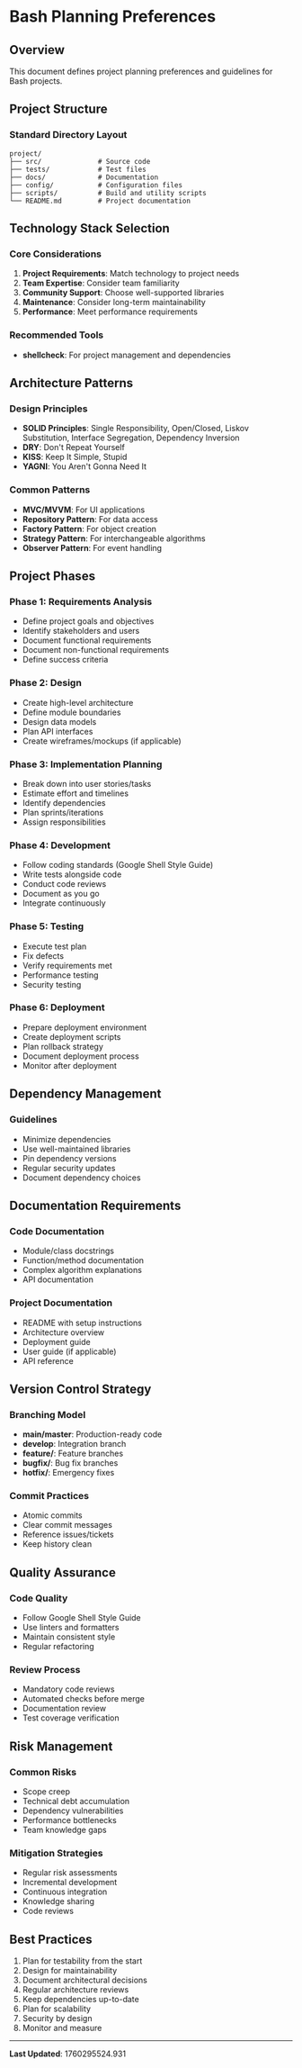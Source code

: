 # Bash Planning Preferences

## Overview

This document defines project planning preferences and guidelines for Bash projects.

## Project Structure

### Standard Directory Layout

```
project/
├── src/              # Source code
├── tests/            # Test files
├── docs/             # Documentation
├── config/           # Configuration files
├── scripts/          # Build and utility scripts
└── README.md         # Project documentation
```

## Technology Stack Selection

### Core Considerations

1. **Project Requirements**: Match technology to project needs
2. **Team Expertise**: Consider team familiarity
3. **Community Support**: Choose well-supported libraries
4. **Maintenance**: Consider long-term maintainability
5. **Performance**: Meet performance requirements

### Recommended Tools

- **shellcheck**: For project management and dependencies

## Architecture Patterns

### Design Principles

- **SOLID Principles**: Single Responsibility, Open/Closed, Liskov Substitution, Interface Segregation, Dependency Inversion
- **DRY**: Don't Repeat Yourself
- **KISS**: Keep It Simple, Stupid
- **YAGNI**: You Aren't Gonna Need It

### Common Patterns

- **MVC/MVVM**: For UI applications
- **Repository Pattern**: For data access
- **Factory Pattern**: For object creation
- **Strategy Pattern**: For interchangeable algorithms
- **Observer Pattern**: For event handling

## Project Phases

### Phase 1: Requirements Analysis

- Define project goals and objectives
- Identify stakeholders and users
- Document functional requirements
- Document non-functional requirements
- Define success criteria

### Phase 2: Design

- Create high-level architecture
- Define module boundaries
- Design data models
- Plan API interfaces
- Create wireframes/mockups (if applicable)

### Phase 3: Implementation Planning

- Break down into user stories/tasks
- Estimate effort and timelines
- Identify dependencies
- Plan sprints/iterations
- Assign responsibilities

### Phase 4: Development

- Follow coding standards (Google Shell Style Guide)
- Write tests alongside code
- Conduct code reviews
- Document as you go
- Integrate continuously

### Phase 5: Testing

- Execute test plan
- Fix defects
- Verify requirements met
- Performance testing
- Security testing

### Phase 6: Deployment

- Prepare deployment environment
- Create deployment scripts
- Plan rollback strategy
- Document deployment process
- Monitor after deployment

## Dependency Management

### Guidelines

- Minimize dependencies
- Use well-maintained libraries
- Pin dependency versions
- Regular security updates
- Document dependency choices

## Documentation Requirements

### Code Documentation

- Module/class docstrings
- Function/method documentation
- Complex algorithm explanations
- API documentation

### Project Documentation

- README with setup instructions
- Architecture overview
- Deployment guide
- User guide (if applicable)
- API reference

## Version Control Strategy

### Branching Model

- **main/master**: Production-ready code
- **develop**: Integration branch
- **feature/**: Feature branches
- **bugfix/**: Bug fix branches
- **hotfix/**: Emergency fixes

### Commit Practices

- Atomic commits
- Clear commit messages
- Reference issues/tickets
- Keep history clean

## Quality Assurance

### Code Quality

- Follow Google Shell Style Guide
- Use linters and formatters
- Maintain consistent style
- Regular refactoring

### Review Process

- Mandatory code reviews
- Automated checks before merge
- Documentation review
- Test coverage verification

## Risk Management

### Common Risks

- Scope creep
- Technical debt accumulation
- Dependency vulnerabilities
- Performance bottlenecks
- Team knowledge gaps

### Mitigation Strategies

- Regular risk assessments
- Incremental development
- Continuous integration
- Knowledge sharing
- Code reviews

## Best Practices

1. Plan for testability from the start
2. Design for maintainability
3. Document architectural decisions
4. Regular architecture reviews
5. Keep dependencies up-to-date
6. Plan for scalability
7. Security by design
8. Monitor and measure

---

**Last Updated**: 1760295524.931
